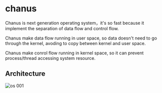 # chanus
Chanus is next generation operating system，it's so fast because it implement the separation of data flow and control flow. 

Chanus make data flow running in user space, so data doesn't need to go through the kernel, avoding to copy between kernel and user space.

Chanus make conrol flow running in kernel space, so it can prevent process/thread accessing system resource.

## Architecture
![os 001](https://user-images.githubusercontent.com/1735799/186936373-e60ab766-2c52-4922-998f-59d91006dfc8.jpeg)

